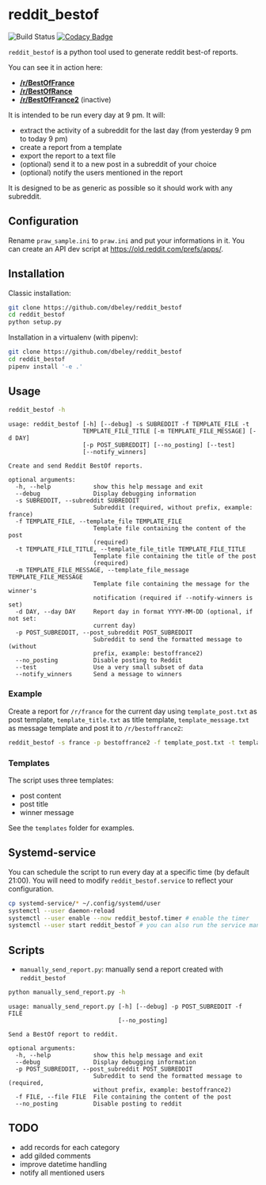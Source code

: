 # reddit_bestof

![Build Status](https://github.com/dbeley/reddit_bestof/workflows/CI/badge.svg)
[![Codacy Badge](https://app.codacy.com/project/badge/Grade/3122059a1f6548bd872ba1d583e4c2e9)](https://www.codacy.com/gh/dbeley/reddit_bestof/dashboard?utm_source=github.com&amp;utm_medium=referral&amp;utm_content=dbeley/reddit_bestof&amp;utm_campaign=Badge_Grade)

`reddit_bestof` is a python tool used to generate reddit best-of reports.

You can see it in action here:

-   [**/r/BestOfFrance**](https://reddit.com/r/bestoffrance)
-   [**/r/BestOfRance**](https://reddit.com/r/bestofrance)
-   [**/r/BestOfFrance2**](https://reddit.com/r/bestoffrance2) (inactive)

It is intended to be run every day at 9 pm. It will:

-   extract the activity of a subreddit for the last day (from yesterday 9 pm to today 9 pm)
-   create a report from a template
-   export the report to a text file
-   (optional) send it to a new post in a subreddit of your choice
-   (optional) notify the users mentioned in the report

It is designed to be as generic as possible so it should work with any subreddit.

## Configuration

Rename `praw_sample.ini` to `praw.ini` and put your informations in it. You can create an API dev script at https://old.reddit.com/prefs/apps/.

## Installation

Classic installation:
```bash
git clone https://github.com/dbeley/reddit_bestof
cd reddit_bestof
python setup.py
```

Installation in a virtualenv (with pipenv):
```bash
git clone https://github.com/dbeley/reddit_bestof
cd reddit_bestof
pipenv install '-e .'
```

## Usage

```bash
reddit_bestof -h
```

```text
usage: reddit_bestof [-h] [--debug] -s SUBREDDIT -f TEMPLATE_FILE -t
                     TEMPLATE_FILE_TITLE [-m TEMPLATE_FILE_MESSAGE] [-d DAY]
                     [-p POST_SUBREDDIT] [--no_posting] [--test]
                     [--notify_winners]

Create and send Reddit BestOf reports.

optional arguments:
  -h, --help            show this help message and exit
  --debug               Display debugging information
  -s SUBREDDIT, --subreddit SUBREDDIT
                        Subreddit (required, without prefix, example: france)
  -f TEMPLATE_FILE, --template_file TEMPLATE_FILE
                        Template file containing the content of the post
                        (required)
  -t TEMPLATE_FILE_TITLE, --template_file_title TEMPLATE_FILE_TITLE
                        Template file containing the title of the post
                        (required)
  -m TEMPLATE_FILE_MESSAGE, --template_file_message TEMPLATE_FILE_MESSAGE
                        Template file containing the message for the winner's
                        notification (required if --notify-winners is set)
  -d DAY, --day DAY     Report day in format YYYY-MM-DD (optional, if not set:
                        current day)
  -p POST_SUBREDDIT, --post_subreddit POST_SUBREDDIT
                        Subreddit to send the formatted message to (without
                        prefix, example: bestoffrance2)
  --no_posting          Disable posting to Reddit
  --test                Use a very small subset of data
  --notify_winners      Send a message to winners
```

### Example

Create a report for `/r/france` for the current day using `template_post.txt` as post template, `template_title.txt` as title template, `template_message.txt` as message template and post it to `/r/bestoffrance2`:
```bash
reddit_bestof -s france -p bestoffrance2 -f template_post.txt -t template_title.txt -m template_message.txt
```

### Templates

The script uses three templates:

-   post content
-   post title
-   winner message

See the `templates` folder for examples.

## Systemd-service

You can schedule the script to run every day at a specific time (by default 21:00). You will need to modify `reddit_bestof.service` to reflect your configuration.

```bash
cp systemd-service/* ~/.config/systemd/user
systemctl --user daemon-reload
systemctl --user enable --now reddit_bestof.timer # enable the timer
systemctl --user start reddit_bestof # you can also run the service manually
```

## Scripts

-   `manually_send_report.py`: manually send a report created with `reddit_bestof`

```bash
python manually_send_report.py -h
```

```text
usage: manually_send_report.py [-h] [--debug] -p POST_SUBREDDIT -f FILE
                               [--no_posting]

Send a BestOf report to reddit.

optional arguments:
  -h, --help            show this help message and exit
  --debug               Display debugging information
  -p POST_SUBREDDIT, --post_subreddit POST_SUBREDDIT
                        Subreddit to send the formatted message to (required,
                        without prefix, example: bestoffrance2)
  -f FILE, --file FILE  File containing the content of the post
  --no_posting          Disable posting to reddit
```

## TODO

-   add records for each category
-   add gilded comments
-   improve datetime handling
-   notify all mentioned users
